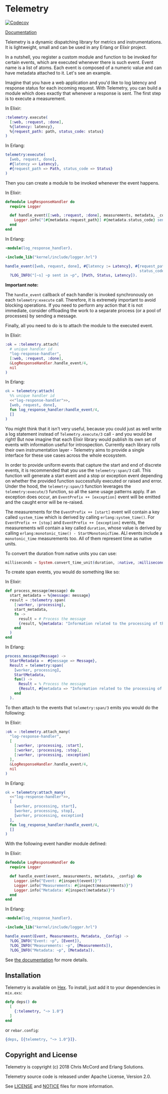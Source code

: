 # Telemetry

[![Codecov](https://codecov.io/gh/beam-telemetry/telemetry/branch/master/graphs/badge.svg)](https://codecov.io/gh/beam-telemetry/telemetry/branch/master/graphs/badge.svg)

[Documentation](https://hexdocs.pm/telemetry/)

Telemetry is a dynamic dispatching library for metrics and instrumentations. It is lightweight,
small and can be used in any Erlang or Elixir project.

In a nutshell, you register a custom module and function to be invoked for certain events,
which are executed whenever there is such event. Event name is a list of atoms. Each event is
composed of a numeric value and can have metadata attached to it. Let's see an example.

Imagine that you have a web application and you'd like to log latency and response status for each
incoming request. With Telemetry, you can build a module which does exactly that whenever a response
is sent. The first step is to execute a measurement.

In Elixir:

```elixir
:telemetry.execute(
  [:web, :request, :done],
  %{latency: latency},
  %{request_path: path, status_code: status}
)
```

In Erlang:

```erlang
telemetry:execute(
  [web, request, done],
  #{latency => Latency},
  #{request_path => Path, status_code => Status}
)
```

Then you can create a module to be invoked whenever the event happens.

In Elixir:

```elixir
defmodule LogResponseHandler do
  require Logger

  def handle_event([:web, :request, :done], measurements, metadata, _config) do
    Logger.info("[#{metadata.request_path}] #{metadata.status_code} sent in #{measurements.latency}")
  end
end
```

In Erlang:

```erlang
-module(log_response_handler).

-include_lib("kernel/include/logger.hrl")

handle_event([web, request, done], #{latency := Latency}, #{request_path := Path,
                                                            status_code := Status}, _Config) ->
  ?LOG_INFO("[~s] ~p sent in ~p", [Path, Status, Latency]).

```

**Important note:**

The `handle_event` callback of each handler is invoked synchronously on each `telemetry:execute` call. Therefore, it is extremely important to avoid blocking operations. If you need to perform any action that it is not immediate, consider offloading the work to a separate process (or a pool of processes) by sending a message.

Finally, all you need to do is to attach the module to the executed event.

In Elixir:

```elixir
:ok = :telemetry.attach(
  # unique handler id
  "log-response-handler",
  [:web, :request, :done],
  &LogResponseHandler.handle_event/4,
  nil
)
```

In Erlang:

```erlang
ok = telemetry:attach(
  %% unique handler id
  <<"log-response-handler">>,
  [web, request, done],
  fun log_response_handler:handle_event/4,
  []
)
```

You might think that it isn't very useful, because you could just as well write a log statement
instead of `Telemetry.execute/3` call - and you would be right! But now imagine that each Elixir library
would publish its own set of events with information useful for introspection. Currently each library
rolls their own instrumentation layer - Telemetry aims to provide a single interface for these use
cases across the whole ecosystem.

In order to provide uniform events that capture the start and end of discrete events, it is recommended
that you use the `telemetry:span/3` call. This function will generate a start event and a stop or exception
event depending on whether the provided function successfully executed or raised and error. Under the hood,
the `telemetry:span/3` function leverages the `telemetry:execute/3` function, so all the same usage patterns
apply. If an exception does occur, an `EventPrefix ++ [exception]` event will be emitted and the caught error
will be re-raised.

The measurements for the `EventPrefix ++ [start]` event will contain a key called `system_time` which is
derived by calling `erlang:system_time()`. For `EventPrefix ++ [stop]` and `EventPrefix ++ [exception]`
events, the measurements will contain a key called `duration`, whose value is derived by calling
`erlang:monotonic_time() - StartMonotonicTime`. ALl events include a `monotonic_time` measurements too.
All of them represent time as native units.

To convert the duration from native units you can use:

```elixir
milliseconds = System.convert_time_unit(duration, :native, :millisecond)
```

To create span events, you would do something like so:

In Elixir:

```elixir
def process_message(message) do
  start_metadata = %{message: message}
  result = :telemetry.span(
    [:worker, :processing],
    start_metadata,
    fn ->
      result = # Process the message
      {result, %{metadata: "Information related to the processing of the message"}}
    end
  )
end
```

In Erlang:

```erlang
process_message(Message) ->
  StartMetadata =  #{message => Message},
  Result = telemetry:span(
    [worker, processing],
    StartMetadata,
    fun() ->
      Result = % Process the message
      {Result, #{metadata => "Information related to the processing of the message"}}
    end
  ).
```

To then attach to the events that `telemetry:span/3` emits you would do the following:

In Elixir:

```elixir
:ok = :telemetry.attach_many(
  "log-response-handler",
  [
    [:worker, :processing, :start],
    [:worker, :processing, :stop],
    [:worker, :processing, :exception]
  ],
  &LogResponseHandler.handle_event/4,
  nil
)
```

In Erlang:

```erlang
ok = telemetry:attach_many(
  <<"log-response-handler">>,
  [
    [worker, processing, start],
    [worker, processing, stop],
    [worker, processing, exception]
  ],
  fun log_response_handler:handle_event/4,
  []
)
```

With the following event handler module defined:

In Elixir:

```elixir
defmodule LogResponseHandler do
  require Logger

  def handle_event(event, measurements, metadata, _config) do
    Logger.info("Event: #{inspect(event)}")
    Logger.info("Measurements: #{inspect(measurements)}")
    Logger.info("Metadata: #{inspect(metadata)}")
  end
end
```

In Erlang:

```erlang
-module(log_response_handler).

-include_lib("kernel/include/logger.hrl")

handle_event(Event, Measurements, Metadata, _Config) ->
  ?LOG_INFO("Event: ~p", [Event]),
  ?LOG_INFO("Measurements: ~p", [Measurements]),
  ?LOG_INFO("Metadata: ~p", [Metadata]).
```

See [the documentation](https://hexdocs.pm/telemetry/) for more details.

## Installation

Telemetry is available on [Hex](https://hex.pm/packages/telemetry). To install, just add it to
your dependencies in `mix.exs`:

```elixir
defp deps() do
  [
    {:telemetry, "~> 1.0"}
  ]
end
```

or `rebar.config`:

```erlang
{deps, [{telemetry, "~> 1.0"}]}.
```

## Copyright and License

Telemetry is copyright (c) 2018 Chris McCord and Erlang Solutions.

Telemetry source code is released under Apache License, Version 2.0.

See [LICENSE](LICENSE) and [NOTICE](NOTICE) files for more information.
